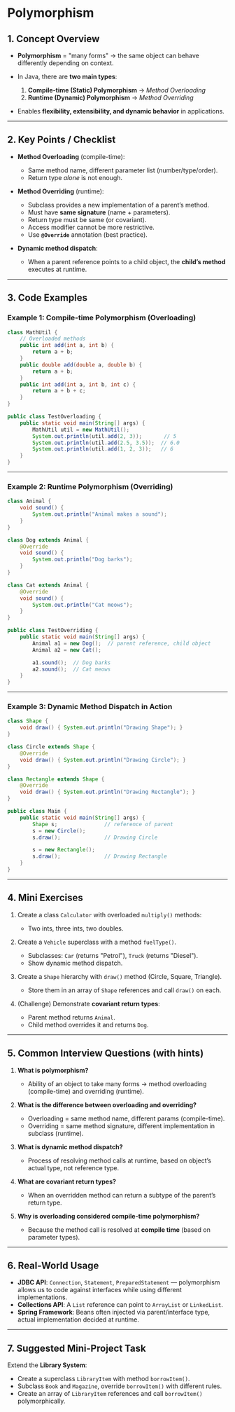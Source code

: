 # Polymorphism

## 1. Concept Overview

* **Polymorphism** = "many forms" → the same object can behave differently depending on context.
* In Java, there are **two main types**:

    1. **Compile-time (Static) Polymorphism** → *Method Overloading*
    2. **Runtime (Dynamic) Polymorphism** → *Method Overriding*
* Enables **flexibility, extensibility, and dynamic behavior** in applications.

---

## 2. Key Points / Checklist

* **Method Overloading** (compile-time):

    * Same method name, different parameter list (number/type/order).
    * Return type *alone* is not enough.
* **Method Overriding** (runtime):

    * Subclass provides a new implementation of a parent’s method.
    * Must have **same signature** (name + parameters).
    * Return type must be same (or covariant).
    * Access modifier cannot be more restrictive.
    * Use **`@Override`** annotation (best practice).
* **Dynamic method dispatch**:

    * When a parent reference points to a child object, the **child’s method** executes at runtime.

---

## 3. Code Examples

### Example 1: Compile-time Polymorphism (Overloading)

```java
class MathUtil {
    // Overloaded methods
    public int add(int a, int b) {
        return a + b;
    }
    public double add(double a, double b) {
        return a + b;
    }
    public int add(int a, int b, int c) {
        return a + b + c;
    }
}

public class TestOverloading {
    public static void main(String[] args) {
        MathUtil util = new MathUtil();
        System.out.println(util.add(2, 3));       // 5
        System.out.println(util.add(2.5, 3.5));  // 6.0
        System.out.println(util.add(1, 2, 3));   // 6
    }
}
```

---

### Example 2: Runtime Polymorphism (Overriding)

```java
class Animal {
    void sound() {
        System.out.println("Animal makes a sound");
    }
}

class Dog extends Animal {
    @Override
    void sound() {
        System.out.println("Dog barks");
    }
}

class Cat extends Animal {
    @Override
    void sound() {
        System.out.println("Cat meows");
    }
}

public class TestOverriding {
    public static void main(String[] args) {
        Animal a1 = new Dog();  // parent reference, child object
        Animal a2 = new Cat();

        a1.sound();  // Dog barks
        a2.sound();  // Cat meows
    }
}
```

---

### Example 3: Dynamic Method Dispatch in Action

```java
class Shape {
    void draw() { System.out.println("Drawing Shape"); }
}

class Circle extends Shape {
    @Override
    void draw() { System.out.println("Drawing Circle"); }
}

class Rectangle extends Shape {
    @Override
    void draw() { System.out.println("Drawing Rectangle"); }
}

public class Main {
    public static void main(String[] args) {
        Shape s;               // reference of parent
        s = new Circle();
        s.draw();              // Drawing Circle

        s = new Rectangle();
        s.draw();              // Drawing Rectangle
    }
}
```

---

## 4. Mini Exercises

1. Create a class `Calculator` with overloaded `multiply()` methods:

    * Two ints, three ints, two doubles.

2. Create a `Vehicle` superclass with a method `fuelType()`.

    * Subclasses: `Car` (returns "Petrol"), `Truck` (returns "Diesel").
    * Show dynamic method dispatch.

3. Create a `Shape` hierarchy with `draw()` method (Circle, Square, Triangle).

    * Store them in an array of `Shape` references and call `draw()` on each.

4. (Challenge) Demonstrate **covariant return types**:

    * Parent method returns `Animal`.
    * Child method overrides it and returns `Dog`.

---

## 5. Common Interview Questions (with hints)

1. **What is polymorphism?**

    * Ability of an object to take many forms → method overloading (compile-time) and overriding (runtime).

2. **What is the difference between overloading and overriding?**

    * Overloading = same method name, different params (compile-time).
    * Overriding = same method signature, different implementation in subclass (runtime).

3. **What is dynamic method dispatch?**

    * Process of resolving method calls at runtime, based on object’s actual type, not reference type.

4. **What are covariant return types?**

    * When an overridden method can return a subtype of the parent’s return type.

5. **Why is overloading considered compile-time polymorphism?**

    * Because the method call is resolved at **compile time** (based on parameter types).

---

## 6. Real-World Usage

* **JDBC API**: `Connection`, `Statement`, `PreparedStatement` — polymorphism allows us to code against interfaces while using different implementations.
* **Collections API**: A `List` reference can point to `ArrayList` or `LinkedList`.
* **Spring Framework**: Beans often injected via parent/interface type, actual implementation decided at runtime.

---

## 7. Suggested Mini-Project Task

Extend the **Library System**:

* Create a superclass `LibraryItem` with method `borrowItem()`.
* Subclass `Book` and `Magazine`, override `borrowItem()` with different rules.
* Create an array of `LibraryItem` references and call `borrowItem()` polymorphically.

